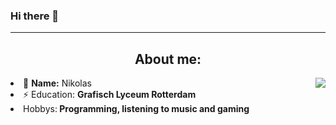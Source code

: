 ### Hi there 👋

<!--
**nikvs216/nikvs216** is a ✨ _special_ ✨ repository because its `README.md` (this file) appears on your GitHub profile.

Here are some ideas to get you started:

- 🔭 I’m currently working on ...
- 🌱 I’m currently learning ...
- 👯 I’m looking to collaborate on ...
- 🤔 I’m looking for help with ...
- 💬 Ask me about ...😍😍🤣🤣😎😎
- 📫 How to reach me: ...
- 😄 Pronouns: ...
- ⚡ Fun fact: ...
-->
<hr>
<h2 align="center"> About me:</h2>
<img src="https://media.giphy.com/media/ElPdhPULJXOne/giphy.gif" align="right">
<li>
💬 <b>Name:</b> Nikolas</li>
<li>⚡ Education: <b>Grafisch Lyceum Rotterdam</b>
</li>
<li> Hobbys:<b> Programming, listening to music and gaming </b>
</li>
</div>
<div>
